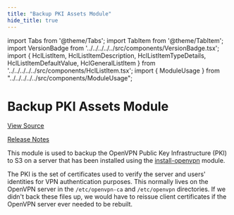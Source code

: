 ```yaml
---
title: "Backup PKI Assets Module"
hide_title: true
---
```


import Tabs from '@theme/Tabs';
import TabItem from '@theme/TabItem';
import VersionBadge from '../../../../../src/components/VersionBadge.tsx';
import { HclListItem, HclListItemDescription, HclListItemTypeDetails, HclListItemDefaultValue, HclGeneralListItem } from '../../../../../src/components/HclListItem.tsx';
import { ModuleUsage } from "../../../../../src/components/ModuleUsage";

<VersionBadge repoTitle="Open VPN Package Infrastructure Package" version="0.25.0" lastModifiedVersion="0.19.0"/>

# Backup PKI Assets Module

<a href="https://github.com/tnn-tnn-tnn-tnn-tnn-gruntwork-io/terraform-aws-openvpn/tree/v0.25.0/modules/backup-openvpn-pki" className="link-button" title="View the source code for this module in GitHub.">View Source</a>

<a href="https://github.com/tnn-tnn-tnn-tnn-tnn-gruntwork-io/terraform-aws-openvpn/releases/tag/v0.19.0" className="link-button" title="Release notes for only versions which impacted this module.">Release Notes</a>

This module is used to backup the OpenVPN Public Key Infrastructure (PKI) to S3 on a server that has been installed using
the [install-openvpn](https://github.com/tnn-tnn-tnn-tnn-tnn-gruntwork-io/terraform-aws-openvpn/tree/v0.25.0/modules/install-openvpn) module.

The PKI is the set of certificates used to verify the server and users' identities for VPN authentication purposes. This
normally lives on the OpenVPN server in the `/etc/openvpn-ca` and `/etc/openvpn` directories. If we didn't back these files
up, we would have to reissue client certificates if the OpenVPN server ever needed to be rebuilt.


<!-- ##DOCS-SOURCER-START
{
  "originalSources": [
    "https://github.com/tnn-tnn-tnn-tnn-tnn-gruntwork-io/terraform-aws-openvpn/tree/v0.25.0/modules/backup-openvpn-pki/readme.md",
    "https://github.com/tnn-tnn-tnn-tnn-tnn-gruntwork-io/terraform-aws-openvpn/tree/v0.25.0/modules/backup-openvpn-pki/variables.tf",
    "https://github.com/tnn-tnn-tnn-tnn-tnn-gruntwork-io/terraform-aws-openvpn/tree/v0.25.0/modules/backup-openvpn-pki/outputs.tf"
  ],
  "sourcePlugin": "module-catalog-api",
  "hash": "d75c505937c2efc8de67a71016b2ed40"
}
##DOCS-SOURCER-END -->
